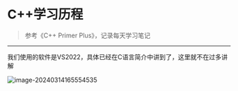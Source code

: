 # C++学习历程

> 参考《C++ Primer Plus》，记录每天学习笔记

---

我们使用的软件是VS2022，具体已经在C语言简介中讲到了，这里就不在过多讲解

![image-20240314165554535](https://gitee.com/jason_pei/typora-bed/raw/master/image/202403141655702.png)

